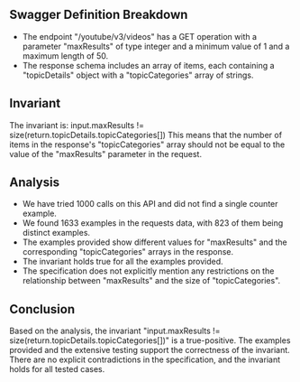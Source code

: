 ## Swagger Definition Breakdown
- The endpoint "/youtube/v3/videos" has a GET operation with a parameter "maxResults" of type integer and a minimum value of 1 and a maximum length of 50.
- The response schema includes an array of items, each containing a "topicDetails" object with a "topicCategories" array of strings.

## Invariant
The invariant is: input.maxResults != size(return.topicDetails.topicCategories[])
This means that the number of items in the response's "topicCategories" array should not be equal to the value of the "maxResults" parameter in the request.

## Analysis
- We have tried 1000 calls on this API and did not find a single counter example.
- We found 1633 examples in the requests data, with 823 of them being distinct examples.
- The examples provided show different values for "maxResults" and the corresponding "topicCategories" arrays in the response.
- The invariant holds true for all the examples provided.
- The specification does not explicitly mention any restrictions on the relationship between "maxResults" and the size of "topicCategories".

## Conclusion
Based on the analysis, the invariant "input.maxResults != size(return.topicDetails.topicCategories[])" is a true-positive. The examples provided and the extensive testing support the correctness of the invariant. There are no explicit contradictions in the specification, and the invariant holds for all tested cases.
